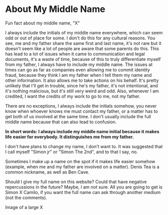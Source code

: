 # About My Middle Name

Fun fact about my middle name, "X"

I always include the initials of my middle name everywhere, which can seem odd or out of place for some. I don't do this for any cultural reasons. You see, me and my father share the same first and last name, it's not rare but it doesn't seem like a lot of people are aware that some parents do this. This has lead to a lot of issues when it came to communication and legal documents, it's a waste of time, because of this to truly differentiate myself from my father, I always have to include my middle name. The issues at times can go as far as companies even allowing me to commit identity fraud, because they think I am my father when I tell them my name and other information. It also allows me to take actions on his behalf. It's pretty unlikely that I'll get in trouble, since he's my father, it's not intentional, and it's nothing malicious, but it's still very weird and odd.
Also, whenever I am credited, I want the credits of my work to go to me, not my father.

There are no exceptions, I always include the initials somehow, you never know when whoever knows me must contact my father, or a matter has to get both of us involved at the same time. I don't usually include the full middle name because that can also lead to confusion.

**In short words: I always include my middle name initial because it makes life easier for everybody. It distinguishes me from my father.**

I don't have plans to change my name, I don't want to. It was suggested that I call myself "Simon jr" or "Simon The 2nd", and to that I say, no.

Sometimes I make up a name on the spot if it makes life easier somehow (example, when me and my father are involved on a matter). Denis Tea is a common nickname, as well as Ben Cave.

Should I give my full name on this website? Could that have negative repercussions in the future? Maybe, I am not sure. All you are going to get is Simon X Camilo, if you want the full name can ask through another medium (not the comments).

Image of a large X
